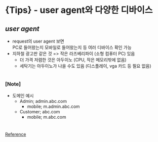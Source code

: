 # {Tips} - user agent와 다양한 디바이스

## _user agent_

- request의 user agent 보면 <br/>
  PC로 들어왔는지 모바일로 들어왔는지 등 여러 디바이스 확인 가능
- 지하철 광고판 같은 것 => 작은 라즈베리파이 (소형 컴퓨터 PC) 있음
  - 더 가격 저렴한 것은 아두이노 (CPU, 작은 메모리밖에 없음)
  - 세탁기는 아두이노가 나을 수도 있음 (디스플레이, vga 카드 등 필요 없음)

#

### [Note]

- 도메인 예시
  - Admin; admin.abc.com
    - mobile; m.admin.abc.com
  - Customer; abc.com
    - mobile; m.abc.com

#

[Reference](https://www.youtube.com/watch?v=CkM5cGPqjGo)
